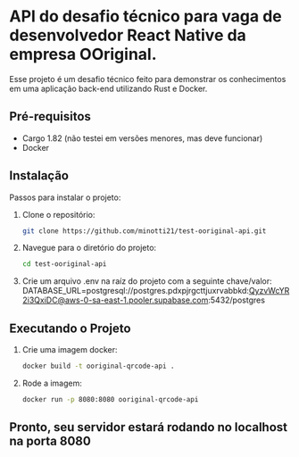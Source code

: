 # API do desafio técnico para vaga de desenvolvedor React Native da empresa OOriginal.

Esse projeto é um desafio técnico feito para demonstrar os conhecimentos em uma aplicação back-end utilizando Rust e Docker. 

## Pré-requisitos

- Cargo 1.82 (não testei em versões menores, mas deve funcionar)
- Docker

## Instalação

Passos para instalar o projeto:

1. Clone o repositório:
   ```bash
   git clone https://github.com/minotti21/test-ooriginal-api.git
   ```

2. Navegue para o diretório do projeto:
   ```bash
   cd test-ooriginal-api
   ```

3. Crie um arquivo .env na raíz do projeto com a seguinte chave/valor: DATABASE_URL=postgresql://postgres.pdxpjrgcttjuxrvabbkd:QyzvWcYR2i3QxiDC@aws-0-sa-east-1.pooler.supabase.com:5432/postgres

## Executando o Projeto

1. Crie uma imagem docker:
   ```bash
   docker build -t ooriginal-qrcode-api .
   ```
   
2. Rode a imagem:
   ```bash
   docker run -p 8080:8080 ooriginal-qrcode-api
   ```

## Pronto, seu servidor estará rodando no localhost na porta 8080
